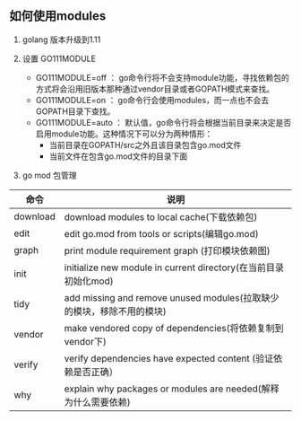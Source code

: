 ## 如何使用modules

1. golang 版本升级到1.11

2. 设置 GO111MODULE 

     *  GO111MODULE=off  ：  go命令行将不会支持module功能，寻找依赖包的方式将会沿用旧版本那种通过vendor目录或者GOPATH模式来查找。 
     *  GO111MODULE=on ： go命令行会使用modules，而一点也不会去GOPATH目录下查找。 
     *  GO111MODULE=auto ： 默认值，go命令行将会根据当前目录来决定是否启用module功能。这种情况下可以分为两种情形：
          * 当前目录在GOPATH/src之外且该目录包含go.mod文件
          * 当前文件在包含go.mod文件的目录下面

3. go mod 包管理

| 命令 | 说明 |
| --- | --- |
| download |download modules to local cache(下载依赖包)|
| edit | edit go.mod from tools or scripts(编辑go.mod)|
| graph | print module requirement graph (打印模块依赖图)|
| init | initialize new module in current directory(在当前目录初始化mod)|
| tidy | add missing and remove unused modules(拉取缺少的模块，移除不用的模块)|
| vendor | make vendored copy of dependencies(将依赖复制到vendor下)|
| verify | verify dependencies have expected content (验证依赖是否正确）|
| why | explain why packages or modules are needed(解释为什么需要依赖)|
   